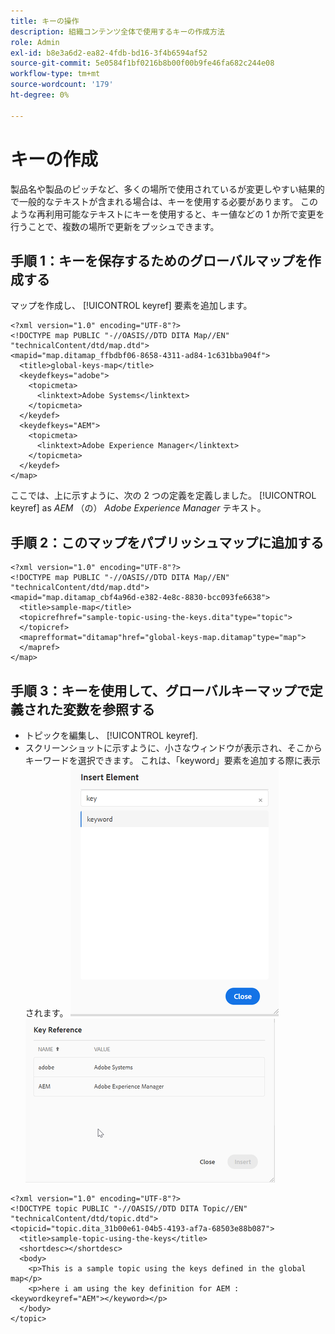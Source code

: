 ```yaml
---
title: キーの操作
description: 組織コンテンツ全体で使用するキーの作成方法
role: Admin
exl-id: b8e3a6d2-ea82-4fdb-bd16-3f4b6594af52
source-git-commit: 5e0584f1bf0216b8b00f00b9fe46fa682c244e08
workflow-type: tm+mt
source-wordcount: '179'
ht-degree: 0%

---
```


# キーの作成

製品名や製品のピッチなど、多くの場所で使用されているが変更しやすい結果的で一般的なテキストが含まれる場合は、キーを使用する必要があります。 このような再利用可能なテキストにキーを使用すると、キー値などの 1 か所で変更を行うことで、複数の場所で更新をプッシュできます。

## 手順 1：キーを保存するためのグローバルマップを作成する

マップを作成し、 [!UICONTROL keyref] 要素を追加します。

```
<?xml version="1.0" encoding="UTF-8"?>
<!DOCTYPE map PUBLIC "-//OASIS//DTD DITA Map//EN" "technicalContent/dtd/map.dtd">
<mapid="map.ditamap_ffbdbf06-8658-4311-ad84-1c631bba904f">
  <title>global-keys-map</title>
  <keydefkeys="adobe">
    <topicmeta>
      <linktext>Adobe Systems</linktext>
    </topicmeta>
  </keydef>
  <keydefkeys="AEM">
    <topicmeta>
      <linktext>Adobe Experience Manager</linktext>
    </topicmeta>
  </keydef>
</map>
```

ここでは、上に示すように、次の 2 つの定義を定義しました。 [!UICONTROL keyref] as _AEM_ （の） _Adobe Experience Manager_ テキスト。

## 手順 2：このマップをパブリッシュマップに追加する

```
<?xml version="1.0" encoding="UTF-8"?>
<!DOCTYPE map PUBLIC "-//OASIS//DTD DITA Map//EN" "technicalContent/dtd/map.dtd">
<mapid="map.ditamap_cbf4a96d-e382-4e8c-8830-bcc093fe6638">
  <title>sample-map</title>
  <topicrefhref="sample-topic-using-the-keys.dita"type="topic">
  </topicref>
  <maprefformat="ditamap"href="global-keys-map.ditamap"type="map">
  </mapref>
</map>
```

## 手順 3：キーを使用して、グローバルキーマップで定義された変数を参照する

+ トピックを編集し、 [!UICONTROL keyref].
+ スクリーンショットに示すように、小さなウィンドウが表示され、そこからキーワードを選択できます。 これは、「keyword」要素を追加する際に表示されます。
  ![要素を挿入](assets/insert_element.png)
  ![キー参照](assets/key_ref.png)

```
<?xml version="1.0" encoding="UTF-8"?>
<!DOCTYPE topic PUBLIC "-//OASIS//DTD DITA Topic//EN" "technicalContent/dtd/topic.dtd">
<topicid="topic.dita_31b00e61-04b5-4193-af7a-68503e88b087">
  <title>sample-topic-using-the-keys</title>
  <shortdesc></shortdesc>
  <body>
    <p>This is a sample topic using the keys defined in the global map</p>
    <p>here i am using the key definition for AEM :<keywordkeyref="AEM"></keyword></p>
  </body>
</topic>
```

